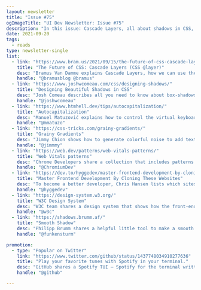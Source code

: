 ```yaml
---
layout: newsletter
title: "Issue #75"
ogImageTitle: "UI Dev Newsletter: Issue #75"
description: "In this issue: Cascade Layers, all about shadows in CSS, W3C Design System, and more."
date: 2021-09-20
tags:
  - reads
type: newsletter-single
list:
  - link: "https://www.bram.us/2021/09/15/the-future-of-css-cascade-layers-css-at-layer/"
    title: "The Future of CSS: Cascade Layers (CSS @layer)"
    desc: "Bramus Van Damme explains Cascade Layers, how we can use them, and what benefits they bring."
    handle: "@bramusblog @bramus"
  - link: "https://www.joshwcomeau.com/css/designing-shadows/"
    title: "Designing Beautiful Shadows in CSS"
    desc: "Josh Comeau describes all you need to know about box-shadows, from theory to practical examples."
    handle: "@joshwcomeau"
  - link: "https://www.htmhell.dev/tips/autocapitalization/"
    title: "Autocapitalization"
    desc: "Manuel Matuzović explains how to control the virtual keyboard's capitalization of words and characters by default."
    handle: "@mmatuzo"
  - link: "https://css-tricks.com/grainy-gradients/"
    title: "Grainy Gradients"
    desc: "Jimmy Chion shows how to generate colorful noise to add texture to a gradient with only a tiny amount of CSS and SVG."
    handle: "@jimmmy"
  - link: "https://web.dev/patterns/web-vitals-patterns/"
    title: "Web Vitals patterns"
    desc: "Chrome Developers share a collection that includes patterns that are often tricky to implement without hurting your Core Web Vitals scores."
    handle: "@ChromiumDev"
  - link: "https://dev.to/hyggedev/master-frontend-development-by-cloning-these-websites-1m08"
    title: "Master Frontend Development By Cloning These Websites"
    desc: "To become a better developer, Chris Hansen lists which sites you should try to clone and incorporate functionality, like modals and dropdowns."
    handle: "@hyggedev"
  - link: "https://design-system.w3.org/"
    title: "W3C Design System"
    desc: "W3C team shares a design system that shows how the front-end assets (CSS and JavaScript) are organized and compiled for their site."
    handle: "@w3c"
  - link: "https://shadows.brumm.af/"
    title: "Smooth Shadow"
    desc: "Philipp Brumm shares a helpful little tool to make a smooth shadow."
    handle: "@funkensturm"

promotion:
  - type: "Popular on Twitter"
    link: "https://www.twitter.com/github/status/1437748034910277636"
    title: "Play your favorite tunes with Spotify in your terminal."
    desc: "GitHub shares a Spotify TUI — Spotify for the terminal written in Rust."
    handle: "@github"

---
```

